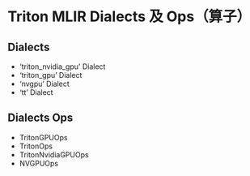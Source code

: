 # Triton MLIR Dialects 及 Ops（算子） 

## Dialects

* ‘triton_nvidia_gpu' Dialect
* ‘triton_gpu’ Dialect
* ‘nvgpu’ Dialect
* ‘tt’ Dialect

## Dialects Ops

* TritonGPUOps
* TritonOps
* TritonNvidiaGPUOps
* NVGPUOps

